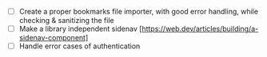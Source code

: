 - [ ] Create a proper bookmarks file importer, with good error handling, while checking & sanitizing the file
- [ ] Make a library independent sidenav [https://web.dev/articles/building/a-sidenav-component]
- [ ] Handle error cases of authentication
